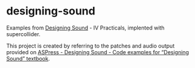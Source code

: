 # designing-sound

Examples from [Designing Sound](https://mitpress.mit.edu/9780262014410/designing-sound/) - IV Practicals, implented with supercollider.

This project is created by referring to the patches and audio output provided on [ASPress - Designing Sound - Code examples for “Designing Sound” textbook](https://aspress.co.uk/sd/).
